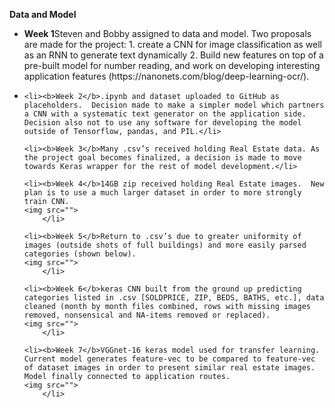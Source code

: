 <b>Data and Model</b>
<ul>
	<li><b>Week 1</b>Steven and Bobby assigned to data and model.  Two proposals are made for the project: 1. create a CNN for image classification as well as an RNN to generate text dynamically 2. Build new features on top of a pre-built model for number reading, and work on developing interesting application features (https://nanonets.com/blog/deep-learning-ocr/).
	<img src="">
		<li/>
	
	<li><b>Week 2</b>.ipynb and dataset uploaded to GitHub as placeholders.  Decision made to make a simpler model which partners a CNN with a systematic text generator on the application side.  Decision also not to use any software for developing the model outside of Tensorflow, pandas, and PIL.</li>

	<li><b>Week 3</b>Many .csv’s received holding Real Estate data. As the project goal becomes finalized, a decision is made to move towards Keras wrapper for the rest of model development.</li>

	<li><b>Week 4</b>14GB zip received holding Real Estate images.  New plan is to use a much larger dataset in order to more strongly train CNN.
	<img src="">
		</li>

	<li><b>Week 5</b>Return to .csv’s due to greater uniformity of images (outside shots of full buildings) and more easily parsed categories (shown below).
	<img src="">
		</li>

	<li><b>Week 6</b>keras CNN built from the ground up predicting categories listed in .csv [SOLDPRICE, ZIP, BEDS, BATHS, etc.], data cleaned (month by month files combined, rows with missing images removed, nonsensical and NA-items removed or replaced).
	<img src="">
		</li>

	<li><b>Week 7</b>VGGnet-16 keras model used for transfer learning.   Current model generates feature-vec to be compared to feature-vec of dataset images in order to present similar real estate images.  Model finally connected to application routes.
	<img src="">
		</li>
</ul>
